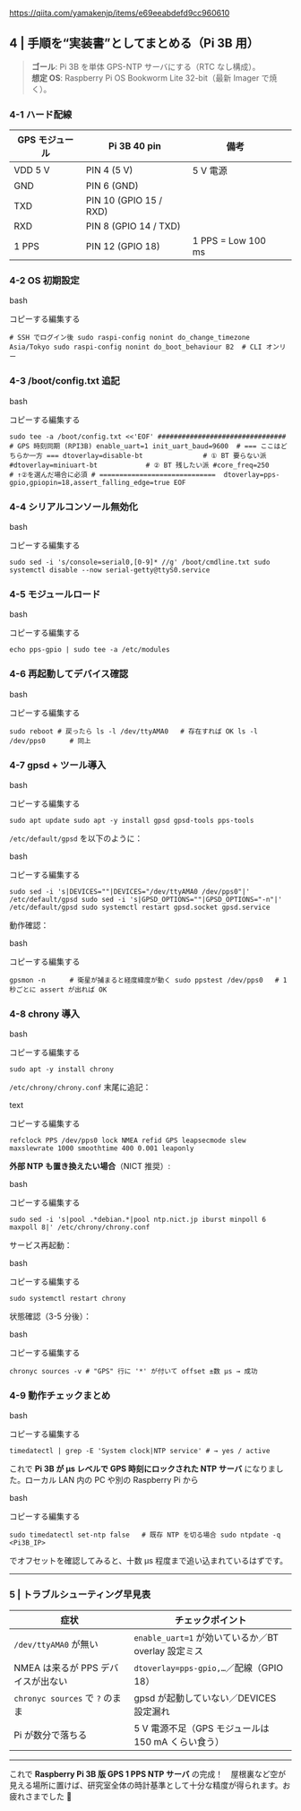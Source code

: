 https://qiita.com/yamakenjp/items/e69eeabdefd9cc960610
## 4 | 手順を“実装書”としてまとめる（Pi 3B 用）

> **ゴール**: Pi 3B を単体 GPS-NTP サーバにする（RTC なし構成）。  
> **想定 OS**: Raspberry Pi OS Bookworm Lite 32-bit（最新 Imager で焼く）。

### 4-1 ハード配線

| GPS モジュール | Pi 3B 40 pin           | 備考                 |     |
| --------- | ---------------------- | ------------------ | --- |
| VDD 5 V   | PIN 4 (5 V)            | 5 V 電源             |     |
| GND       | PIN 6 (GND)            |                    |     |
| TXD       | PIN 10 (GPIO 15 / RXD) |                    |     |
| RXD       | PIN 8 (GPIO 14 / TXD)  |                    |     |
| 1 PPS     | PIN 12 (GPIO 18)       | 1 PPS = Low 100 ms |     |

### 4-2 OS 初期設定

bash

コピーする編集する

`# SSH でログイン後 sudo raspi-config nonint do_change_timezone Asia/Tokyo sudo raspi-config nonint do_boot_behaviour B2  # CLI オンリー`

### 4-3 /boot/config.txt 追記

bash

コピーする編集する

`sudo tee -a /boot/config.txt <<'EOF' ################################ # GPS 時刻同期 (RPI3B) enable_uart=1 init_uart_baud=9600  # === ここはどちらか一方 === dtoverlay=disable-bt               # ① BT 要らない派 #dtoverlay=miniuart-bt            # ② BT 残したい派 #core_freq=250                     # ↑②を選んだ場合に必須 # =============================  dtoverlay=pps-gpio,gpiopin=18,assert_falling_edge=true EOF`

### 4-4 シリアルコンソール無効化

bash

コピーする編集する

`sudo sed -i 's/console=serial0,[0-9]* //g' /boot/cmdline.txt sudo systemctl disable --now serial-getty@ttyS0.service`

### 4-5 モジュールロード

bash

コピーする編集する

`echo pps-gpio | sudo tee -a /etc/modules`

### 4-6 再起動してデバイス確認

bash

コピーする編集する

`sudo reboot # 戻ったら ls -l /dev/ttyAMA0   # 存在すれば OK ls -l /dev/pps0      # 同上`

### 4-7 gpsd + ツール導入

bash

コピーする編集する

`sudo apt update sudo apt -y install gpsd gpsd-tools pps-tools`

`/etc/default/gpsd` を以下のように：

bash

コピーする編集する

`sudo sed -i 's|DEVICES=""|DEVICES="/dev/ttyAMA0 /dev/pps0"|' /etc/default/gpsd sudo sed -i 's|GPSD_OPTIONS=""|GPSD_OPTIONS="-n"|' /etc/default/gpsd sudo systemctl restart gpsd.socket gpsd.service`

動作確認：

bash

コピーする編集する

`gpsmon -n      # 衛星が捕まると経度緯度が動く sudo ppstest /dev/pps0   # 1 秒ごとに assert が出れば OK`

### 4-8 chrony 導入

bash

コピーする編集する

`sudo apt -y install chrony`

`/etc/chrony/chrony.conf` 末尾に追記：

text

コピーする編集する

`refclock PPS /dev/pps0 lock NMEA refid GPS leapsecmode slew maxslewrate 1000 smoothtime 400 0.001 leaponly`

**外部 NTP も置き換えたい場合**（NICT 推奨）:

bash

コピーする編集する

`sudo sed -i 's|pool .*debian.*|pool ntp.nict.jp iburst minpoll 6 maxpoll 8|' /etc/chrony/chrony.conf`

サービス再起動：

bash

コピーする編集する

`sudo systemctl restart chrony`

状態確認（3-5 分後）：

bash

コピーする編集する

`chronyc sources -v # "GPS" 行に '*' が付いて offset ±数 µs → 成功`

### 4-9 動作チェックまとめ

bash

コピーする編集する

`timedatectl | grep -E 'System clock|NTP service' # → yes / active`

これで **Pi 3B が µs レベルで GPS 時刻にロックされた NTP サーバ** になりました。ローカル LAN 内の PC や別の Raspberry Pi から

bash

コピーする編集する

`sudo timedatectl set-ntp false   # 既存 NTP を切る場合 sudo ntpdate -q <Pi3B_IP>`

でオフセットを確認してみると、十数 µs 程度まで追い込まれているはずです。

---

### 5 | トラブルシューティング早見表

|症状|チェックポイント|
|---|---|
|`/dev/ttyAMA0` が無い|`enable_uart=1` が効いているか／BT overlay 設定ミス|
|NMEA は来るが PPS デバイスが出ない|`dtoverlay=pps-gpio,…`／配線（GPIO 18）|
|`chronyc sources` で `?` のまま|gpsd が起動していない／DEVICES 設定漏れ|
|Pi が数分で落ちる|5 V 電源不足（GPS モジュールは 150 mA くらい食う）|

---

これで **Raspberry Pi 3B 版 GPS 1 PPS NTP サーバ** の完成！　屋根裏など空が見える場所に置けば、研究室全体の時計基準として十分な精度が得られます。お疲れさまでした 🎉